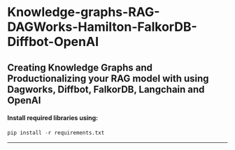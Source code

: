 # Knowledge-graphs-RAG-DAGWorks-Hamilton-FalkorDB-Diffbot-OpenAI
Creating Knowledge Graphs and Productionalizing your RAG model with using Dagworks, Diffbot, FalkorDB, Langchain and OpenAI
-------------------------------------------------------------------------------------------------------
#### Install required libraries using:

```python
pip install -r requirements.txt
```
-------------------------------------------------------------------------------------------------------
